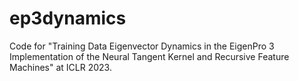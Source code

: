 # ep3dynamics
Code for "Training Data Eigenvector Dynamics in the EigenPro 3 Implementation of the Neural Tangent Kernel and Recursive Feature Machines" at ICLR 2023.
